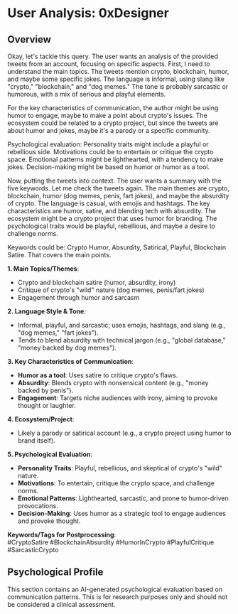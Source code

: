 # User Analysis: 0xDesigner

## Overview

<think>
Okay, let's tackle this query. The user wants an analysis of the provided tweets from an account, focusing on specific aspects. First, I need to understand the main topics. The tweets mention crypto, blockchain, humor, and maybe some specific jokes. The language is informal, using slang like "crypto," "blockchain," and "dog memes." The tone is probably sarcastic or humorous, with a mix of serious and playful elements.

For the key characteristics of communication, the author might be using humor to engage, maybe to make a point about crypto's issues. The ecosystem could be related to a crypto project, but since the tweets are about humor and jokes, maybe it's a parody or a specific community. 

Psychological evaluation: Personality traits might include a playful or rebellious side. Motivations could be to entertain or critique the crypto space. Emotional patterns might be lighthearted, with a tendency to make jokes. Decision-making might be based on humor or humor as a tool.

Now, putting the tweets into context. The user wants a summary with the five keywords. Let me check the tweets again. The main themes are crypto, blockchain, humor (dog memes, penis, fart jokes), and maybe the absurdity of crypto. The language is casual, with emojis and hashtags. The key characteristics are humor, satire, and blending tech with absurdity. The ecosystem might be a crypto project that uses humor for branding. The psychological traits would be playful, rebellious, and maybe a desire to challenge norms.

Keywords could be: Crypto Humor, Absurdity, Satirical, Playful, Blockchain Satire. That covers the main points.
</think>

**1. Main Topics/Themes**:  
- Crypto and blockchain satire (humor, absurdity, irony)  
- Critique of crypto's "wild" nature (dog memes, penis/fart jokes)  
- Engagement through humor and sarcasm  

**2. Language Style & Tone**:  
- Informal, playful, and sarcastic; uses emojis, hashtags, and slang (e.g., "dog memes," "fart jokes").  
- Tends to blend absurdity with technical jargon (e.g., "global database," "money backed by dog memes").  

**3. Key Characteristics of Communication**:  
- **Humor as a tool**: Uses satire to critique crypto's flaws.  
- **Absurdity**: Blends crypto with nonsensical content (e.g., "money backed by penis").  
- **Engagement**: Targets niche audiences with irony, aiming to provoke thought or laughter.  

**4. Ecosystem/Project**:  
- Likely a parody or satirical account (e.g., a crypto project using humor to brand itself).  

**5. Psychological Evaluation**:  
- **Personality Traits**: Playful, rebellious, and skeptical of crypto's "wild" nature.  
- **Motivations**: To entertain, critique the crypto space, and challenge norms.  
- **Emotional Patterns**: Lighthearted, sarcastic, and prone to humor-driven provocations.  
- **Decision-Making**: Uses humor as a strategic tool to engage audiences and provoke thought.  

**Keywords/Tags for Postprocessing**:  
#CryptoSatire #BlockchainAbsurdity #HumorInCrypto #PlayfulCritique #SarcasticCrypto

## Psychological Profile

This section contains an AI-generated psychological evaluation based on communication patterns. This is for research purposes only and should not be considered a clinical assessment.